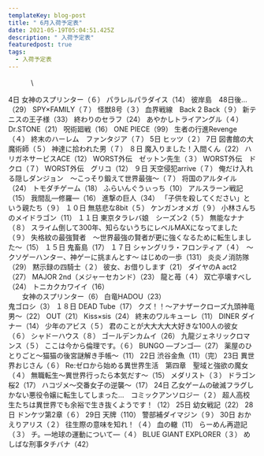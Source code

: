```yaml
---
templateKey: blog-post
title: " 6月入荷予定表"
date: 2021-05-19T05:04:51.425Z
description: " 入荷予定表"
featuredpost: true
tags:
  - 入荷予定表
---
```

　　	　\
	
4日
	女神のスプリンター（６）
	パラレルパラダイス（14）
	彼岸島　48日後…（29）
	SPY×FAMILY（７）
	怪獣8号（３）
	血界戦線　Back 2 Back（９）
	新テニスの王子様（33）
	終わりのセラフ（24）
	あやかしトライアングル（４）
	Dr.STONE（21）
	呪術廻戦（16）
	ONE PIECE（99）
	生者の行進Revenge（４）
	終末のハーレム　ファンタジア（７）
5日
	ヒッツ（２）
7日
	図書館の大魔術師（５）
	神達に拾われた男（７）
８日
	魔入りました！入間くん（22）
	ハリガネサービスACE（12）
	WORST外伝　ゼットン先生（３）
	WORST外伝　ドクロ（７）
	WORST外伝　グリコ（12）
９日
	天空侵犯arrive（７）
	俺だけ入れる隠しダンジョン　～こっそり鍛えて世界最強～（７）
	将国のアルタイル（24）
	トモダチゲーム（18）
	ふらいんぐうぃっち（10）
	アルスラーン戦記（15）
	我間乱―修羅―（16）
	進撃の巨人（34）
	「子供を殺してください」という親たち（９）
１０日
	無慈悲な8bit（５）
	ケンガンオメガ（９）
	小林さんちのメイドラゴン（11）
１１日
	東京タラレバ娘　シーズン2（５）
	無能なナナ（８）
	スライム倒して300年、知らないうちにレベルMAXになってました（９）
	失格紋の最強賢者　～世界最強の賢者が更に強くなるために転生しました～（15）
１５日
	鬼畜島（17）
１７日
	シャングリラ・フロンティア（４）　～クソゲーハンター、神ゲーに挑まんとす～
	はじめの一歩（131）
	炎炎ノ消防隊（29）
	黙示録の四騎士（２）
	彼女、お借りします（21）
	ダイヤのA act2（27）
	MAJOR 2nd（メジャーセカンド）（23）
	龍と苺（４）
	双亡亭壊すべし（24）
	トニカクカワイイ（16）\
　　女神のスプリンター（6）
	白竜HADOU（23）\
        鬼ゴロシ（3）
１８日
	DEAD Tube（17）
	クズ！！～アナザークローズ九頭神竜男～（22）
	OUT（21）
	Kiss×sis（24）
	終末のワルキューレ（11）
	DINER ダイナー（14）
	少年のアビス（５）
	君のことが大大大大大好きな100人の彼女（６）
	シャドーハウス（８）
	ゴールデンカムイ（26）
	九龍ジェネリックロマンス（５）
	ここは今から倫理です。（６）
	BUNGO ―ブンゴ―（27）
	薬屋のひとりごと～猫猫の後宮謎解き手帳～（11）
22日
	渋谷金魚（11）（完）
23日
	異世界おじさん（６）
	Re:ゼロから始める異世界生活　第四章　聖域と強欲の魔女（４）
	無職転生～異世界行ったら本気だす～（15）
	メダリスト（３）
	ドラゴン桜2（17）
	ハコヅメ～交番女子の逆襲～（17）
24日
	乙女ゲームの破滅フラグしかない悪役令嬢に転生してしまった…　コミックアンソロジー（２）
	超人高校生たちは異世界でも余裕で生き抜くようです！（12）
25日
	幼女戦記（22）
28日
	ドンケツ第2章（６）
29日
	天牌（110）
	警部補ダイマジン（９）
30日
	おかえりアリス（２）
	往生際の意味を知れ！（４）
	血の轍（11）
	らーめん再遊記（３）
	チ。―地球の運動について―（４）
	BLUE GIANT EXPLORER（３）
	めしばな刑事タチバナ（42）